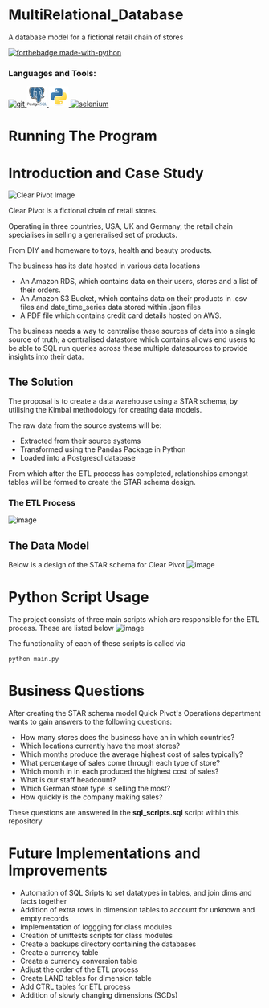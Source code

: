 # MultiRelational_Database
A database model for a fictional retail chain of stores 

[![forthebadge made-with-python](http://ForTheBadge.com/images/badges/made-with-python.svg)](https://www.python.org/)
<h3 align="left">Languages and Tools:</h3>
<p align="left">
<a href="https://git-scm.com/" target="_blank" rel="noreferrer"> <img src="https://www.vectorlogo.zone/logos/git-scm/git-scm-icon.svg" alt="git" width="40" height="40"/>
<img src="https://raw.githubusercontent.com/devicons/devicon/master/icons/postgresql/postgresql-original-wordmark.svg" alt="postgresql" width="40" height="40"/> </a> <a href="https://www.python.org" target="_blank" rel="noreferrer"> <img src="https://raw.githubusercontent.com/devicons/devicon/master/icons/python/python-original.svg" alt="python" width="40" height="40"/> </a> <a href="https://www.selenium.dev" target="_blank" rel="noreferrer"> <img src="https://raw.githubusercontent.com/detain/svg-logos/780f25886640cef088af994181646db2f6b1a3f8/svg/selenium-logo.svg" alt="selenium" width="40" height="40"/> </a> </p>

# Running The Program


# Introduction and Case Study 
![Clear Pivot Image](https://github.com/WayneRose-95/MultiRelational_Database/assets/89411656/8906b516-deb4-40ec-83f4-24fea40eabd4)

Clear Pivot is a fictional chain of retail stores. 

Operating in three countries, USA, UK and Germany, the retail chain specialises in selling a generalised set of products. 

From DIY and homeware to toys, health and beauty products. 

The business has its data hosted in various data locations

- An Amazon RDS, which contains data on their users, stores and a list of their orders. 
- An Amazon S3 Bucket, which contains data on their products in .csv files and date_time_series data stored within .json files 
- A PDF file which contains credit card details hosted on AWS. 

The business needs a way to centralise these sources of data into a single source of truth; a centralised datastore which contains allows end users to be able to SQL run queries across these multiple datasources to provide insights into their data. 

## The Solution 
The proposal is to create a data warehouse using a STAR schema, by utilising the Kimbal methodology for creating data models. 

The raw data from the source systems will be:

- Extracted from their source systems 
- Transformed using the Pandas Package in Python  
- Loaded into a Postgresql database

From which after the ETL process has completed, relationships amongst tables will be formed to create the STAR schema design. 

### The ETL Process
![image](https://github.com/WayneRose-95/MultiRelational_Database/assets/89411656/ec88c4c0-f9e4-492a-8ce4-728d2e17757e)



## The Data Model 
Below is a design of the STAR schema for Clear Pivot
![image](https://github.com/WayneRose-95/MultiRelational_Database/assets/89411656/1809e536-bdfc-4a34-a734-63bbc4cff305)

# Python Script Usage
The project consists of three main scripts which are responsible for the ETL process. 
These are listed below
![image](https://github.com/WayneRose-95/MultiRelational_Database/assets/89411656/9e9753b6-a4a7-4bae-9060-89c74ce23a42)


The functionality of each of these scripts is called via 

````````````````````````````````````
python main.py 
`````````````````````````````````````
# Business Questions 
After creating the STAR schema model Quick Pivot's Operations department wants to gain answers to the following questions: 

- How many stores does the business have an in which countries? 
- Which locations currently have the most stores? 
- Which months produce the average highest cost of sales typically? 
- What percentage of sales come through each type of store? 
- Which month in in each produced the highest cost of sales? 
- What is our staff headcount? 
- Which German store type is selling the most? 
- How quickly is the company making sales?

These questions are answered in the **sql_scripts.sql** script within this repository

# Future Implementations and Improvements 

- Automation of SQL Sripts to set datatypes in tables, and join dims and facts together
- Addition of extra rows in dimension tables to account for unknown and empty records
- Implementation of loggging for class modules
- Creation of unittests scripts for class modules 
- Create a backups directory containing the databases
- Create a currency table
- Create a currency conversion table
- Adjust the order of the ETL process
- Create LAND tables for dimension table
- Add CTRL tables for ETL process
- Addition of slowly changing dimensions (SCDs)




